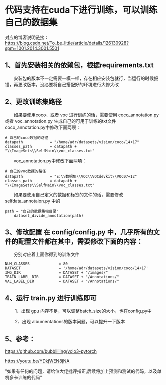 # 代码支持在cuda下进行训练，可以训练自己的数据集

对应的博客说明链接：https://blog.csdn.net/To_be_little/article/details/126130928?spm=1001.2014.3001.5501

## 1、首先安装相关的依赖包，根据requirements.txt
&emsp;&emsp;安装包的版本不一定需要一模一样，存在相应安装包就行，当运行的时候报错，再更改版本，没必要将自己搭配好的环境进行大修大改

## 2、更改训练集路径
&emsp;&emsp;如果要使用coco，或者 voc 进行训练的话，需要使用 coco_annotation.py 或者 voc_annotation.py 生成自己的可用于训练的txt文件
&emsp;&emsp;coco_annotation.py中修改下面两项：
```
# 自己的coco数据的路径
datapath            = "/home/adr/datasets/vision/coco/14+17"
classes_path        = datapath + "\\ImageSets\\SelfMain\\voc_classes.txt"
```
&emsp;&emsp;voc_annotation.py中修改下面两项：
```
# 自己的voc数据的路径
datapath            = "E:\\数据集\\VOC\\VOCdevkit\\VOC07+12"
classes_path        = datapath + "\\ImageSets\\SelfMain\\voc_classes.txt"
```
&emsp;&emsp;如果要使用自己定义的数据和标签的文件的话，需要修改 selfdata_annotaion.py 中的
```
path = "自己的数据集根目录"
    dataset_divide_annotation(path)
```
## 3、修改配置 在 config/config.py 中，几乎所有的文件的配置文件都在其中，需要修改下面的内容：
&emsp;&emsp;分别对应着上面你得到的训练文件
```
NUM_CLASSES             = 80
DATASET                 = '/home/adr/datasets/vision/coco/14+17'
IMG_DIR                 = DATASET + "/images/"
TRAIN_LABEL_DIR         = DATASET + "/Annotations/"
VAL_LABEL_DIR           = DATASET + "/Annotations/"
```
## 4、运行 train.py 进行训练即可
&emsp;&emsp; 1、出现 gpu 内存不足，可以调整batch_size的大小，也在config.py中

&emsp;&emsp; 2、出现 albumentations的版本问题，可以提升一下版本

## 5、参考：
https://github.com/bubbliiiing/yolo3-pytorch

https://youtu.be/YDkjWEN8jNA

"如果有任何的问题，请给位大佬批评指正,后续将加上预测和测试的代码，以及单机多卡训练的代码"